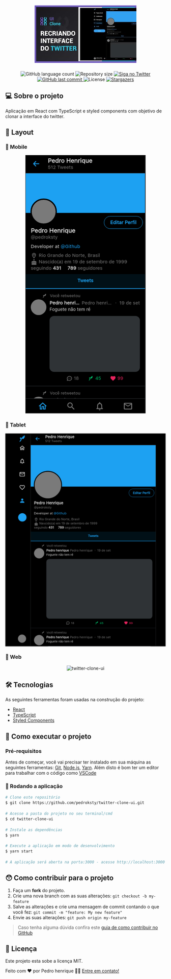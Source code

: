 <h1 align="center">
    <img alt="twitter-clone-ui" title="twitter-clone-ui" src="./assets/banner.jpg" />
</h1>

<p align="center">
  <img alt="GitHub language count" src="https://img.shields.io/github/languages/count/pedroksty/twitter-clone-ui?color=%2304D361">

  <img alt="Repository size" src="https://img.shields.io/github/repo-size/pedroksty/twitter-clone-ui">

  	
  <a href="https://www.twitter.com/pedroksty/">
    <img alt="Siga no Twitter" src="https://img.shields.io/twitter/url?url=https%3A%2F%2Fgithub.com%2Fpedroksty">
  </a>
	
  
  <a href="https://github.com/pedroksty/twitter-clone-ui/commits/master">
    <img alt="GitHub last commit" src="https://img.shields.io/github/last-commit/pedroksty/twitter-clone-ui">
  </a>

  <img alt="License" src="https://img.shields.io/badge/license-MIT-brightgreen">
   <a href="https://github.com/pedroksty/twitter-clone-ui/stargazers">
    <img alt="Stargazers" src="https://img.shields.io/github/stars/pedroksty/twitter-clone-ui?style=social">
  </a>
</p>


## 💻 Sobre o projeto

Aplicação em React com TypeScript e styled components com objetivo de clonar a interface do twitter.

## 🎨 Layout

### 📱 Mobile

<p align="center">
  <img alt="twitter-clone-ui" title="twitter-clone-ui" src="./assets/mobile-twitter.png" >

</p>

### 🧭 Tablet

<p align="center" style="display: flex; align-items: flex-start; justify-content: center;">

  <img alt="twitter-clone-ui" title="twitter-clone-ui" src="./assets/tablet-twitter.png">
</p>

### 🧭 Web

<p align="center" style="display: flex; align-items: flex-start; justify-content: center;">

  <img alt="twitter-clone-ui" title="twitter-clone-ui" src="./assets/sucesso-web.svg">
</p>

## 🛠 Tecnologias

As seguintes ferramentas foram usadas na construção do projeto:

- [React][reactjs]
- [TypeScript][typescript]
- [Styled Components][styled-components]

## 🚀 Como executar o projeto

### Pré-requisitos

Antes de começar, você vai precisar ter instalado em sua máquina as seguintes ferramentas:
[Git](https://git-scm.com), [Node.js][nodejs], [Yarn][Yarn]. 
Além disto é bom ter um editor para trabalhar com o código como [VSCode][vscode]


### 🧭 Rodando a aplicação 

```bash
# Clone este repositório
$ git clone https://github.com/pedroksty/twitter-clone-ui.git

# Acesse a pasta do projeto no seu terminal/cmd
$ cd twitter-clone-ui

# Instale as dependências
$ yarn

# Execute a aplicação em modo de desenvolvimento
$ yarn start

# A aplicação será aberta na porta:3000 - acesse http://localhost:3000
```

## 😯 Como contribuir para o projeto

1. Faça um **fork** do projeto.
2. Crie uma nova branch com as suas alterações: `git checkout -b my-feature`
3. Salve as alterações e crie uma mensagem de commit contando o que você fez: `git commit -m "feature: My new feature"`
4. Envie as suas alterações: `git push origin my-feature`
> Caso tenha alguma dúvida confira este [guia de como contribuir no GitHub](https://github.com/firstcontributions/first-contributions)


## 📝 Licença

Este projeto esta sobe a licença MIT.

Feito com ❤️ por Pedro henrique 👋🏽 [Entre em contato!](https://www.linkedin.com/in/pedro-henrique-b9541a199/)

[nodejs]: https://nodejs.org/
[typescript]: https://www.typescriptlang.org/
[expo]: https://expo.io/
[reactjs]: https://reactjs.org
[rn]: https://facebook.github.io/react-native/
[yarn]: https://yarnpkg.com/
[vscode]: https://code.visualstudio.com/
[vceditconfig]: https://marketplace.visualstudio.com/items?itemName=EditorConfig.EditorConfig
[license]: https://opensource.org/licenses/MIT
[vceslint]: https://marketplace.visualstudio.com/items?itemName=dbaeumer.vscode-eslint
[prettier]: https://marketplace.visualstudio.com/items?itemName=esbenp.prettier-vscode
[rs]: https://rocketseat.com.br
[yarn]: https://yarnpkg.com/getting-started/install
[styled-components]: https://styled-components.com/